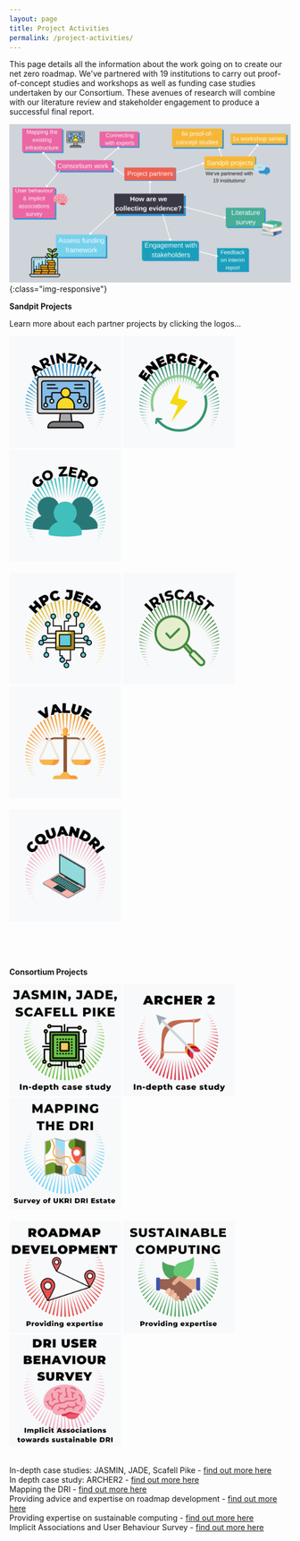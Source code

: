 ```yaml
---
layout: page
title: Project Activities
permalink: /project-activities/
---
```


This page details all the information about the work going on to create our net zero roadmap. 
We've partnered with 19 institutions to carry out proof-of-concept studies and workshops as well as funding case studies undertaken by our Consortium. These avenues of research will combine with our literature review and stakeholder engagement to produce a successful final report.

![project-activities](images/project-activities-canva.svg){:class="img-responsive"} 


**Sandpit Projects** <br>

Learn more about each partner projects by clicking the logos...

[<img src="/images/logos.png" width="200" height="200" alt="ARINZRIT">](/arinzrit/)
[<img src="/images/logo2.png" width="200" height="200" alt="ENERGETIC">](/energetic/)
[<img src="/images/logo3.png" width="200" height="200" alt="GO ZERO">](/go-zero/) <br>
&nbsp;<br>
[<img src="/images/logo4.png" width="200" height="200" alt="HPC JEEP">](/hpc-jeep/) 
[<img src="/images/logo5.png" width="200" height="200" alt="IRISCAST">](/iriscast/)
[<img src="/images/logo6.png" width="200" height="200" alt="VALUE">](/value/) <br>
&nbsp;<br>
[<img src="/images/logo7.png" width="200" height="200" alt="CQUANDRI">](/cquandri/)

&nbsp;<br>
&nbsp;<br>
&nbsp;<br>

**Consortium Projects** <br>

[<img src="/images/jasmin.png" width="200" height="200" alt="Jasmin, Jade & Scafell Pike">](/jasmin/)
[<img src="/images/archer.png" width="200" height="200" alt="Archer 2">](/archer/)
[<img src="/images/mapping.png" width="200" height="200" alt="Mapping the DRI">](/mapping/) <br>
&nbsp;<br>
[<img src="/images/roadmap.png" width="200" height="200" alt="Roadmap Development">](/roadmap-development/)
[<img src="/images/sustainable.png" width="200" height="200" alt="Sustainable Computing">](/sustainable-computing/)
[<img src="/images/survey.png" width="200" height="200" alt="User Behaviour Survey">](/user-behaviour-survey/) <br>
&nbsp;<br>

In-depth case studies: JASMIN, JADE, Scafell Pike - [find out more here](/jasmin/) <br>
In depth case study: ARCHER2 - [find out more here](/archer/) <br>
Mapping the DRI - [find out more here](/mapping/) <br>
Providing advice and expertise on roadmap development - [find out more here](/roadmap-development/) <br>
Providing expertise on sustainable computing - [find out more here](/sustainable-computing/) <br>
Implicit Associations and User Behaviour Survey - [find out more here](/user-behaviour-survey/) <br>
